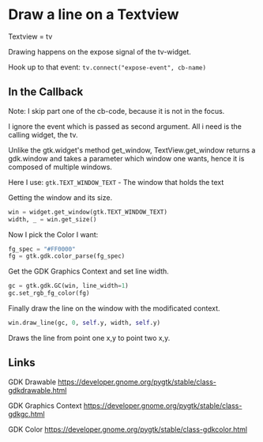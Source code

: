 

# Draw a line on a Textview


Textview = tv

Drawing happens on the expose signal of the tv-widget.

Hook up to that event:
`tv.connect("expose-event", cb-name)`


## In the Callback

Note:
I skip part one of the cb-code, because it is not in the focus.

I ignore the event which is passed as second argument.
All i need is the calling widget, the tv.

Unlike the gtk.widget's method get_window,
TextView.get_window returns a gdk.window and takes a parameter which window one wants,
hence it is composed of multiple windows.

Here I use:
`gtk.TEXT_WINDOW_TEXT` - The window that holds the text

Getting the window and its size.

```python
win = widget.get_window(gtk.TEXT_WINDOW_TEXT)
width, _ = win.get_size()
```

Now I pick the Color I want:

```python
fg_spec = "#FF0000"
fg = gtk.gdk.color_parse(fg_spec)
```

Get the GDK Graphics Context and set line width.

```python
gc = gtk.gdk.GC(win, line_width=1)
gc.set_rgb_fg_color(fg)
```
Finally draw the line on the window with the modificated context.

```python
win.draw_line(gc, 0, self.y, width, self.y)
```
Draws the line from point one x,y to point two x,y.


## Links

GDK Drawable
https://developer.gnome.org/pygtk/stable/class-gdkdrawable.html

GDK Graphics Context
https://developer.gnome.org/pygtk/stable/class-gdkgc.html

GDK Color
https://developer.gnome.org/pygtk/stable/class-gdkcolor.html